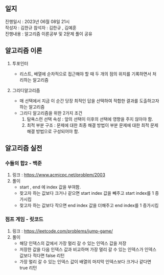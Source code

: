 ## 일지
진행일시 : 2023년 06월 08일 21시  
작성자 : 김한규
참석자 : 김한규 , 김예훈  
진행내용 : 알고리즘 이론공부 및 2문제 풀이 공유

## 알고리즘 이론
1. 투포인터
    - 리스트, 배열에 순차적으로 접근해야 할 때 두 개의 점의 위치를 기록하면서 처리하는 알고리즘

2. 그리디알고리즘
    - 매 선택에서 지금 이 순간 당장 최적인 답을 선택하여 적합한 결과를 도출하고자 하는 알고리즘
    - 그리디 알고리즘을 위한 2가지 조건
      1) 탐욕스런 선택 속성 : 앞의 선택이 이후의 선택에 영향을 주지 않아야 함.
      2) 최적 부분 구조 : 문제에 대한 최종 해결 방법이 부분 문제에 대한 최적 문제 해결 방법으로 구성되어야 함.

## 알고리즘 실전
### 수들의 합2 - 백준
1. 링크 : https://www.acmicpc.net/problem/2003
2. 풀이
    - start , end 에 index 값을 부여함.
    - 찾고자 하는 값보다 크거나 같으면 start index 값을 빼주고 start index를 1 증가시킴
    - 찾고자 하는 값보다 작으면 end index 값을 더해주고 end index를 1 증가시킴

### 점프 게임 - 릿코드
1. 링크 : https://leetcode.com/problems/jump-game/
2. 풀이
    - 해당 인덱스의 값에서 가장 멀리 갈 수 있는 인덱스 값을 저장
    - 저장한 값을 다음 인덱스 값과 비교하며 가장 멀리 갈 수 있는 인덱스가 인덱스 값보다 적다면 false 리턴
    - 가장 멀리 갈 수 있는 인덱스 값이 배열의 마지막 인덱스보다 크거나 같다면 true 리턴
